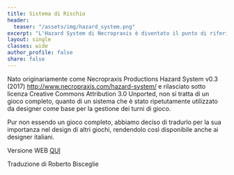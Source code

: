 ```yaml
---
title: Sistema di Rischio
header:
  teaser: "/assets/img/hazard_system.png"
excerpt: "L'Hazard System di Necropraxis è diventato il punto di riferimento della gestione dei turni di gioco nell'evo contemporaneo. Non si tratta di un gioco completo, ma di un sistema utilizzatissimo da molti designer"
layout: single
classes: wide
author_profile: false
share: false
---
```

Nato originariamente come Necropraxis Productions Hazard System v0.3 (2017) http://www.necropraxis.com/hazard-system/ e rilasciato sotto licenza Creative Commons Attribution 3.0 Unported, non si tratta di un gioco completo, quanto di un sistema che è stato ripetutamente utilizzato da designer come base per la gestione dei turni di gioco.

Pur non essendo un gioco completo, abbiamo deciso di tradurlo per la sua importanza nel design di altri giochi, rendendolo così disponibile anche ai designer italiani.

Versione WEB [QUI](https://italiantranslationalliance.org/sistema-di-rischio/)

Traduzione di Roberto Bisceglie